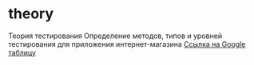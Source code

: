 # theory
Теория тестирования
Определение методов, типов и уровней тестирования для приложения интернет-магазина
[Ссылка на Google таблицу](https://docs.google.com/spreadsheets/d/1aSOp538ACmflnXcUZRNTxpSH5NQmhEBoH8tGIHSwqPM/edit?gid=0#gid=0)
